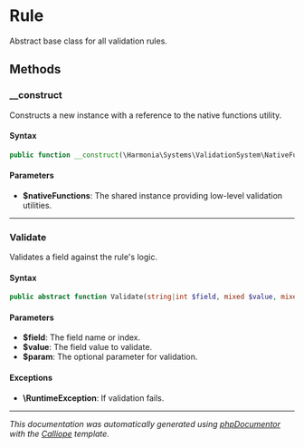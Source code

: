 # Rule

Abstract base class for all validation rules.

## Methods

### __construct

Constructs a new instance with a reference to the native functions utility.

#### Syntax

```php
public function __construct(\Harmonia\Systems\ValidationSystem\NativeFunctions $nativeFunctions)
```

#### Parameters

- **$nativeFunctions**: The shared instance providing low-level validation utilities.

---

### Validate

Validates a field against the rule's logic.

#### Syntax

```php
public abstract function Validate(string|int $field, mixed $value, mixed $param): void
```

#### Parameters

- **$field**: The field name or index.
- **$value**: The field value to validate.
- **$param**: The optional parameter for validation.

#### Exceptions

- **\RuntimeException**: If validation fails.

---

*This documentation was automatically generated using [phpDocumentor](http://www.phpdoc.org/) with the [Calliope](https://github.com/DaphneWebFramework/Calliope) template.*
